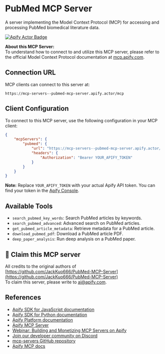 
# PubMed MCP Server

A server implementing the Model Context Protocol (MCP) for accessing and processing PubMed biomedical literature data.

[![Apify Actor Badge](https://apify.com/actor-badge?actor=mcp-server/pubmed-mcp-server)](https://apify.com/mcp-server/pubmed-mcp-server)

**About this MCP Server:**  
To understand how to connect to and utilize this MCP server, please refer to the official Model Context Protocol documentation at [mcp.apify.com](https://mcp.apify.com).

## Connection URL

MCP clients can connect to this server at:

```text
https://mcp-servers--pubmed-mcp-server.apify.actor/mcp
```

## Client Configuration

To connect to this MCP server, use the following configuration in your MCP client:

```json
{
    "mcpServers": {
        "pubmed": {
            "url": "https://mcp-servers--pubmed-mcp-server.apify.actor/mcp",
            "headers": {
                "Authorization": "Bearer YOUR_APIFY_TOKEN"
            }
        }
    }
}
```
**Note:** Replace `YOUR_APIFY_TOKEN` with your actual Apify API token. You can find your token in the [Apify Console](https://console.apify.com/account/integrations).

## Available Tools

- `search_pubmed_key_words`: Search PubMed articles by keywords.
- `search_pubmed_advanced`: Advanced search on PubMed articles.
- `get_pubmed_article_metadata`: Retrieve metadata for a PubMed article.
- `download_pubmed_pdf`: Download a PubMed article PDF.
- `deep_paper_analysis`: Run deep analysis on a PubMed paper.

## 🚩 Claim this MCP server

All credits to the original authors of [https://github.com/JackKuo666/PubMed-MCP-Server](https://github.com/JackKuo666/PubMed-MCP-Server)  
To claim this server, please write to [ai@apify.com](mailto:ai@apify.com).

## References

- [Apify SDK for JavaScript documentation](https://docs.apify.com/sdk/js)
- [Apify SDK for Python documentation](https://docs.apify.com/sdk/python)
- [Apify Platform documentation](https://docs.apify.com/platform)
- [Apify MCP Server](https://docs.apify.com/platform/integrations/mcp)
- [Webinar: Building and Monetizing MCP Servers on Apify](https://www.youtube.com/watch?v=w3AH3jIrXXo)
- [Join our developer community on Discord](https://discord.com/invite/jyEM2PRvMU)
- [mcp-servers GitHub repository](https://github.com/apify/mcp-servers)
- [Apify MCP docs](http://mcp.apify.com)
